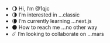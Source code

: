 - 🌖 Hi, I’m @1qjc
- 🌗 I’m interested in ...classic
- 🌘 I’m currently learning ...next.js
- 🌑 How to reach me ...no other way
- ☄️ I’m looking to collaborate on ...mars
